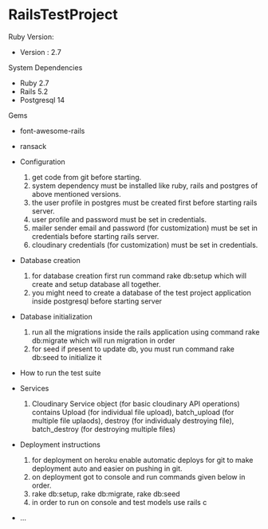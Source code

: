 # RailsTestProject

Ruby Version:
* Version : 2.7

System Dependencies
* Ruby 2.7
* Rails 5.2
* Postgresql 14

Gems
* font-awesome-rails
* ransack

* Configuration
  1. get code from git before starting.
  2. system dependency must be installed like ruby, rails and postgres of above mentioned versions.
  3. the user profile in postgres must be created first before starting rails server.
  4. user profile and password must be set in credentials.
  5. mailer sender email and password (for customization) must be set in credentials before starting rails server.
  6. cloudinary credentials (for customization) must be set in credentials.

* Database creation
  1. for database creation first run command rake db:setup which will create and setup database all together.
  2. you might need to create a database of the test project application inside postgresql before starting server

* Database initialization
  1. run all the migrations inside the rails application using command rake db:migrate which will run migration in order
  2. for seed if present to update db, you must run command rake db:seed to initialize it

* How to run the test suite

* Services
  1. Cloudinary Service object (for basic cloudinary API operations) contains Upload (for individual file upload), batch_upload (for multiple file uplaods), destroy (for individualy destroying file), batch_destroy (for destroying multiple files)

* Deployment instructions
  1. for deployment on heroku enable automatic deploys for git to make deployment auto and easier on pushing in git.
  2. on deployment got to console and run commands given below in order.
  3. rake db:setup, rake db:migrate, rake db:seed
  4. in order to run on console and test models use rails c

* ...
